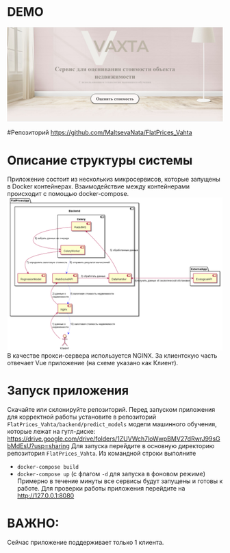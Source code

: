 # DEMO 
[![demo video](preview.JPG)](https://youtu.be/VxQ12qFpFJU)

#Репозиторий
https://github.com/MaltsevaNata/FlatPrices_Vahta

# Описание структуры системы
Приложение состоит из несколькиз микросервисов, которые запущены в Docker контейнерах. 
Взаимодействие между контейнерами происходит с помощью docker-compose.
![architecture](./architecture/general.png)
В качестве прокси-сервера используется NGINX. 
За клиентскую часть отвечает Vue приложение (на схеме указано как Клиент).

# Запуск приложения
Скачайте или склонируйте репозиторий.
Перед запуском приложения для корректной работы установите в репозиторий `FlatPrices_Vahta/backend/predict_models`
модели машинного обучения, которые лежат на гугл-диске: https://drive.google.com/drive/folders/1ZUVWch7loWwpBMV27dRwrJ99sGbMdEsU?usp=sharing
Для запуска перейдите в основную директорию репозитория `FlatPrices_Vahta`.
Из командной строки выполните
- `docker-compose build` 
- `docker-compose up` (с флагом `-d` для запуска в фоновом режиме)
Примерно в течение минуты все сервисы будут запущены и готовы к работе.
Для проверки работы приложения перейдите на http://127.0.0.1:8080

# ВАЖНО:
Сейчас приложение поддерживает только 1 клиента. 

